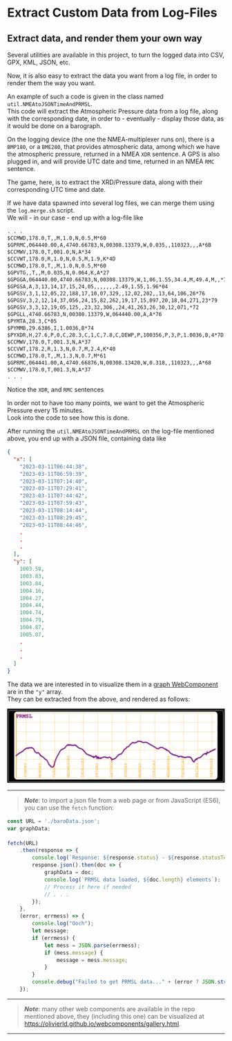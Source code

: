 # Extract Custom Data from Log-Files

## Extract data, and render them your own way

Several utilities are available in this project, to turn the logged data into CSV, GPX, KML, JSON, etc.

Now, it is also easy to extract the data you want from a log file, in order to render them the way you want.

An example of such a code is given in the class named `util.NMEAtoJSONTimeAndPRMSL`.  
This code will extract the Atmospheric Pressure data from a log file, along with the corresponding date, in order to - eventually - display
those data, as it would be done on a barograph.

On the logging device (the one the NMEA-multiplexer runs on), there is a `BMP180`, or a `BME280`, that provides atmospheric data, among which we have the 
atmospheric pressure, returned in a NMEA `XDR` sentence. A GPS is also plugged in, and will provide UTC date and time, returned in an NMEA `RMC` sentence.  

The game, here, is to extract the XRD/Pressure data, along with their corresponding UTC time and date.

If we have data spawned into several log files, we can merge them using the `log.merge.sh` script.  
We will - in our case - end up with a log-file like
```
. . .
$CCMWD,178.0,T,,M,1.0,N,0.5,M*60
$GPRMC,064440.00,A,4740.66783,N,00308.13379,W,0.035,,110323,,,A*6B
$CCMWV,178.0,T,001.0,N,A*34
$CCVWT,178.0,R,1.0,N,0.5,M,1.9,K*4D
$CCMWD,178.0,T,,M,1.0,N,0.5,M*60
$GPVTG,,T,,M,0.035,N,0.064,K,A*27
$GPGGA,064440.00,4740.66783,N,00308.13379,W,1,06,1.55,34.4,M,49.4,M,,*7E
$GPGSA,A,3,13,14,17,15,24,05,,,,,,,2.49,1.55,1.96*04
$GPGSV,3,1,12,05,22,188,17,10,07,329,,12,02,202,,13,64,106,26*76
$GPGSV,3,2,12,14,37,056,24,15,82,262,19,17,15,097,20,18,04,271,23*79
$GPGSV,3,3,12,19,05,125,,23,32,306,,24,41,263,26,30,12,071,*72
$GPGLL,4740.66783,N,00308.13379,W,064440.00,A,A*76
$PYMTA,28.3,C*05
$PYMMB,29.6386,I,1.0036,B*74
$PYXDR,H,27.6,P,0,C,28.3,C,1,C,7.8,C,DEWP,P,100356,P,3,P,1.0036,B,4*7D
$CCMWV,178.0,T,001.3,N,A*37
$CCVWT,178.2,R,1.3,N,0.7,M,2.4,K*40
$CCMWD,178.0,T,,M,1.3,N,0.7,M*61
$GPRMC,064441.00,A,4740.66876,N,00308.13420,W,0.318,,110323,,,A*68
$CCMWV,178.0,T,001.3,N,A*37
. . .
```
Notice the `XDR`, and `RMC` sentences

In order not to have too many points, we want to get the Atmospheric Pressure every 15 minutes.  
Look into the code to see how this is done.

After running the `util.NMEAtoJSONTimeAndPRMSL` on the log-file mentioned above, you
end up with a JSON file, containing data like
```json
{
  "x": [
    "2023-03-11T06:44:38",
    "2023-03-11T06:59:39",
    "2023-03-11T07:14:40",
    "2023-03-11T07:29:41",
    "2023-03-11T07:44:42",
    "2023-03-11T07:59:43",
    "2023-03-11T08:14:44",
    "2023-03-11T08:29:45",
    "2023-03-11T08:44:46",
    .
    .
    .
  ],
  "y": [
    1003.58,
    1003.83,
    1003.84,
    1004.16,
    1004.27,
    1004.44,
    1004.74,
    1004.79,
    1004.87,
    1005.07,
    .
    .
    .
  ]
}
```
The data we are interested in to visualize them in a [graph WebComponent](https://github.com/OlivierLD/WebComponents/tree/master/oliv-components/widgets/graph) are in the `"y"` array.  
They can be extracted from the above, and rendered as follows:

![PRMSL](./docimages/prmsl.data.png)

---
> _**Note**_: to import a json file from a web page or from JavaScript (ES6), you can use the `fetch` function:
```js
const URL = './baroData.json';	
var graphData;

fetch(URL)
    .then(response => {
        console.log(`Response: ${response.status} - ${response.statusText}`);
        response.json().then(doc => {
            graphData = doc;
            console.log(`PRMSL data loaded, ${doc.length} elements`); 
            // Process it here if needed
            // . . .
        });
    }, 
    (error, errmess) => {
        console.log("Ooch");
        let message;
        if (errmess) {
            let mess = JSON.parse(errmess);
            if (mess.message) {
                message = mess.message;
            }
        }
        console.debug("Failed to get PRMSL data..." + (error ? JSON.stringify(error, null, 2) : ' - ') + ', ' + (message ? message : ' - '));
    });
```

---
> _**Note**_: many other web components are available in the repo mentioned above, they (including this one) can be visualized at 
> <https://olivierld.github.io/webcomponents/gallery.html>.
---
